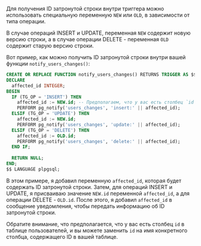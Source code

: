 Для получения ID затронутой строки внутри триггера можно использовать специальную переменную `NEW` или `OLD`, в зависимости от типа операции. 

В случае операций INSERT и UPDATE, переменная `NEW` содержит новую версию строки, а в случае операции DELETE - переменная `OLD` содержит старую версию строки.

Вот пример, как можно получить ID затронутой строки внутри вашей функции `notify_users_changes()`:

```sql
CREATE OR REPLACE FUNCTION notify_users_changes() RETURNS TRIGGER AS $$
DECLARE
  affected_id INTEGER;
BEGIN
  IF (TG_OP = 'INSERT') THEN
    affected_id := NEW.id; -- Предполагаем, что у вас есть столбец `id`
    PERFORM pg_notify('users_changes', 'insert:' || affected_id);
  ELSIF (TG_OP = 'UPDATE') THEN
    affected_id := NEW.id;
    PERFORM pg_notify('users_changes', 'update:' || affected_id);
  ELSIF (TG_OP = 'DELETE') THEN
    affected_id := OLD.id;
    PERFORM pg_notify('users_changes', 'delete:' || affected_id);
  END IF;
  
  RETURN NULL;
END;
$$ LANGUAGE plpgsql;
```

В этом примере, я добавил переменную `affected_id`, которая будет содержать ID затронутой строки. Затем, для операций INSERT и UPDATE, я присваиваю значение `NEW.id` переменной `affected_id`, а для операции DELETE - `OLD.id`. После этого, я добавил `affected_id` в сообщение уведомления, чтобы передать информацию об ID затронутой строки.

Обратите внимание, что предполагается, что у вас есть столбец `id` в таблице пользователей, и вы можете заменить `id` на имя конкретного столбца, содержащего ID в вашей таблице.